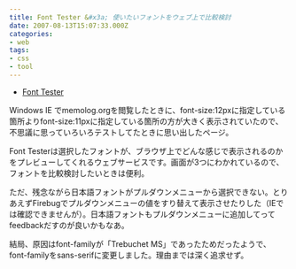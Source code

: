 ```yaml
---
title: Font Tester &#x3a; 使いたいフォントをウェブ上で比較検討
date: 2007-08-13T15:07:33.000Z
categories:
- web
tags:
- css
- tool
---
```

*   [Font Tester](http://www.fonttester.com/)

Windows IE でmemolog.orgを閲覧したときに、font-size:12pxに指定している箇所よりfont-size:11pxに指定している箇所の方が大きく表示されていたので、不思議に思っていろいろテストしてたときに思い出したページ。

<!-- more -->

Font Testerは選択したフォントが、ブラウザ上でどんな感じで表示されるのかをプレビューしてくれるウェブサービスです。画面が3つにわかれているので、フォントを比較検討したいときは便利。

ただ、残念ながら日本語フォントがプルダウンメニューから選択できない。とりあえずFirebugでプルダウンメニューの値をすり替えて表示させたりした（IEでは確認できませんが）。日本語フォントもプルダウンメニューに追加してってfeedbackだすのが良いかもなあ。

結局、原因はfont-familyが「Trebuchet MS」であったためだったようで、font-familyをsans-serifに変更しました。理由までは深く追求せず。
